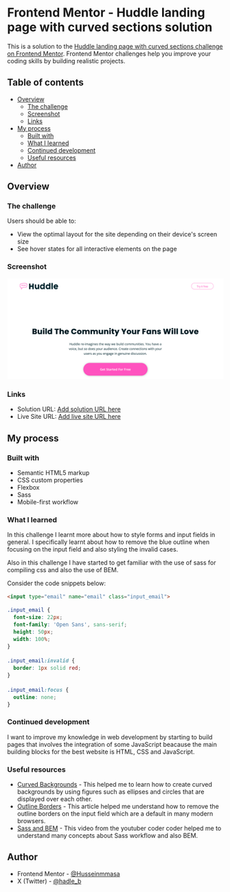 # Frontend Mentor - Huddle landing page with curved sections solution

This is a solution to the [Huddle landing page with curved sections challenge on Frontend Mentor](https://www.frontendmentor.io/challenges/huddle-landing-page-with-curved-sections-5ca5ecd01e82137ec91a50f2). Frontend Mentor challenges help you improve your coding skills by building realistic projects. 

## Table of contents

- [Overview](#overview)
  - [The challenge](#the-challenge)
  - [Screenshot](#screenshot)
  - [Links](#links)
- [My process](#my-process)
  - [Built with](#built-with)
  - [What I learned](#what-i-learned)
  - [Continued development](#continued-development)
  - [Useful resources](#useful-resources)
- [Author](#author)


## Overview

### The challenge

Users should be able to:

- View the optimal layout for the site depending on their device's screen size
- See hover states for all interactive elements on the page

### Screenshot

![](/images/website_screenshot.png)

### Links

- Solution URL: [Add solution URL here](https://your-solution-url.com)
- Live Site URL: [Add live site URL here](https://your-live-site-url.com)

## My process

### Built with

- Semantic HTML5 markup
- CSS custom properties
- Flexbox
- Sass
- Mobile-first workflow


### What I learned

In this challenge I learnt more about how to style forms and input fields in general. I specifically learnt about how to remove the blue outline when focusing on the input field and also styling the invalid cases.

Also in this challenge I have started to get familiar with the use of sass for compiling css and also the use of BEM.

Consider the code snippets below:


```html
<input type="email" name="email" class="input_email">
```
```css
.input_email {
  font-size: 22px;
  font-family: 'Open Sans', sans-serif;
  height: 50px;
  width: 100%;
}

.input_email:invalid {
  border: 1px solid red;
}

.input_email:focus {
  outline: none;
}
```

### Continued development

I want to improve my knowledge in web development by starting to build pages that involves the integration of some JavaScript beacause the main building blocks for the best website is HTML, CSS and JavaScript.


### Useful resources

- [Curved Backgrounds](https://fireship.io/lessons/wavy-backgrounds/) - This helped me to learn how to create curved backgrounds by using figures such as ellipses and circles that are displayed over each other.
- [Outline Borders](https://www.tutorialrepublic.com/faq/how-to-remove-outline-around-text-input-boxes-in-chrome-using-css.php) - This article helped me understand how to remove the outline borders on the input field which are a default in many modern browsers.
- [Sass and BEM](https://youtu.be/jfMHA8SqUL4?si=pBwGL7_XXocsVSgD) - This video from the youtuber coder coder helped me to understand many concepts about Sass workflow and also BEM.


## Author

- Frontend Mentor - [@Husseinmmasa](https://www.frontendmentor.io/profile/Husseinmmasa)
- X (Twitter) - [@hadle_b](https://www.twitter.com/hadle_b)


